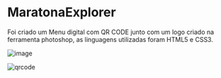# MaratonaExplorer

Foi criado um Menu digital com QR CODE junto com um logo criado na ferramenta photoshop, as linguagens utilizadas foram HTML5 e CSS3.

![image](https://user-images.githubusercontent.com/90863111/184265955-afe5747b-ab7a-4dc7-af0a-3a3271662300.png)


![qrcode](https://user-images.githubusercontent.com/90863111/184265845-7a36bc30-658c-47dd-8b30-c33f76fe2e48.jpg)

